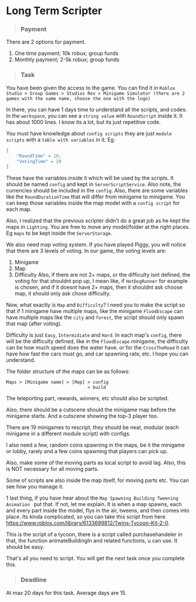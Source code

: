 # Long Term Scripter

> ### Payment

There are 2 options for payment.
1. One time payment; 10k robux; group funds
2. Monthly payment; 2-5k robux; group funds

> ### Task

You have been given the access to the game. You can find it in `Roblox Studio > Group Games > Studios Rex > Minigame Simulator (there are 2 games with the same name, choose the one with the logo)`

In there, you can have 1 days time to understand all the scripts, and codes. In the `workspace`, you can see a `string value` with `RoundScript` inside it. It has about 1000 lines. I know its a lot, but its just repetitive code. 

You must have knowledge about `config scripts` they are just `module scripts` with a `table with variables` in it. Eg:
```lua
{
	"RoundTime" = 10,
	"VotingTime" = 20
}
```
These have the variables inside it which will be used by the scripts. It should be named `config` and kept in `ServerScriptService`.
Also note, the currencies should be included in the `config`.
Also, there are some variables like the `RoundDurationTime` that will differ from minigame to minigame. You can keep those variables inside the map model with a `config script` for each map.

Also, I realized that the previous scripter didn't do a great job as he kept the maps in `Lighting`. You are free to move any model/folder at the right places. Eg `maps` to be kept inside the `ServerStorage`. 

We also need map voting system. If you have played Piggy, you will notice that there are 3 levels of voting. In our game, the voting levels are:
1. Minigame
2. Map
3. Difficulty
Also, if there are not 2+ maps, or the difficulty isnt defined, the voting for that shouldnt pop up, I mean like, if `HotDogRunner` for example is chosen, and if it doesnt have 2+ maps, then it shouldnt ask choose map, it should only ask chose difficulty.

Now, what exactly is `Map` and `Difficulty`? I need you to make the script so that if 1 minigame have multiple maps, like the minigame `FloodEscape` can have multiple maps like the `city` and `forest`, the script should only spawn that map (after voting).

Difficulty is just `Easy`, `Intermidiate` and `Hard`. In each map's `config`, there will be the difficulty defined, like in the `FloodEscape` minigame, the difficulty can be how much speed does the water have. or for the `CrossTheRoad` it can have how fast the cars must go, and car spawning rate, etc. I hope you can understand.

The folder structure of the maps can be as follows:
``` text
Maps > [Minigame name] > [Map] > config
                               > build
```

The teleporting part, rewards, winners, etc should also be scripted.

Also, there should be a cutscene should the minigame map before the minigame starts.
And a cutscene showing the top-3 player too.

There are 19 minigames to rescript, they should be neat, modular (each minigame in a different module script) with configs.

I also need a few, random coins spawning in the maps, be it the minigame or lobby, rarely and a few coins spawning that players can pick up.

Also, make some of the moving parts as local script to avoid lag. Also, this is NOT necessary for all moving parts. 

Some of scripts are also inside the map itself, for moving parts etc. You can see how you manage it.

1 last thing, if you have hear about the `Map Spawning Building Tweening Animation ` put that. If not, let me explain. It is when a map spawns, each and every part inside the model, flys in the air, tweens, and then comes into place. Its kinda complicated, so you can take this script from here https://www.roblox.com/library/6133699812/Twins-Tycoon-Kit-2-0.

This is the script of a tycoon, there is a script called purchasehandeler in that, the function animateBuildingIn and related functions, u can use. It should be easy.

That's all you need to script. You will get the next task once you complete this.

> ### Deadline

At max 20 days for this task. Average days are 15.
